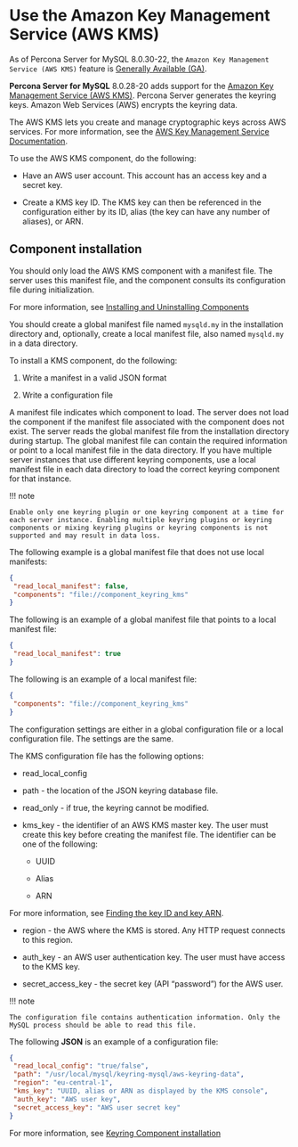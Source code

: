 # Use the Amazon Key Management Service (AWS KMS)

As of Percona Server for MySQL 8.0.30-22, the `Amazon Key Management Service (AWS KMS)` feature is [Generally Available (GA)](glossary.md#general-availability-ga). 

**Percona Server for MySQL** 8.0.28-20 adds support for the [Amazon Key
Management Service (AWS KMS)](https://aws.amazon.com/kms/). Percona Server
generates the keyring keys. Amazon Web Services (AWS) encrypts the keyring data.

The AWS KMS lets you create and manage cryptographic keys across AWS services. For more information, see the
[AWS Key Management Service Documentation](https://docs.aws.amazon.com/kms/).

To use the AWS KMS component, do the following:

* Have an AWS user account. This account has an access key and a secret key.

* Create a KMS key ID. The KMS key can then be referenced in the configuration
either by its ID, alias (the key can have any number of aliases), or ARN.

## Component installation

You should only load the AWS KMS component with a manifest file. The server uses
this manifest file, and the component consults its configuration file during initialization.

For more information, see [Installing and Uninstalling Components](https://dev.mysql.com/doc/refman/8.0/en/component-loading.html)

You should create a global manifest file named `mysqld.my` in the installation directory and, optionally, create a local manifest file, also named `mysqld.my` in a data directory.

To install a KMS component, do the following:

1. Write a manifest in a valid JSON format

2. Write a configuration file

A manifest file indicates which component to load. The server does not load the
component if the manifest file associated with the component does not exist.
The server reads the global manifest file from the installation directory during startup. The global manifest file can contain the required information or
point to a local manifest file in the data directory. If you have
multiple server instances that use different keyring components, use a local
manifest file in each data directory to load the correct keyring component for that instance.

!!! note

    Enable only one keyring plugin or one keyring component at a time for each server instance. Enabling multiple keyring plugins or keyring components or mixing keyring plugins or keyring components is not supported and may result in data loss.

The following example is a global manifest file that does not use local
manifests:

```json
{
 "read_local_manifest": false,
 "components": "file://component_keyring_kms"
}
```

The following is an example of a global manifest file that points to a local manifest file:

```json
{
 "read_local_manifest": true
}
```

The following is an example of a local manifest file:

```json
{
 "components": "file://component_keyring_kms"
}
```

The configuration settings are either in a global configuration file or a local
configuration file. The settings are the same.

The KMS configuration file has the following options:

* read_local_config

* path - the location of the JSON keyring database file.

* read_only - if true, the keyring cannot be modified.

* kms_key - the identifier of an AWS KMS master key. The user must create this key before creating the manifest file. The identifier can be one of the
following:

    * UUID

    * Alias

    * ARN

For more information, see [Finding the key ID and key ARN](https://docs.aws.amazon.com/kms/latest/developerguide/find-cmk-id-arn.html).

* region - the AWS where the KMS is stored. Any HTTP request connects to this region.

* auth_key - an AWS user authentication key. The user must have access to the KMS key.

* secret_access_key - the secret key (API “password”) for the AWS user.

!!! note

    The configuration file contains authentication information. Only the MySQL process should be able to read this file.

The following **JSON** is an example of a configuration file:

```json
{
 "read_local_config": "true/false",
 "path": "/usr/local/mysql/keyring-mysql/aws-keyring-data",
 "region": "eu-central-1",
 "kms_key": "UUID, alias or ARN as displayed by the KMS console",
 "auth_key": "AWS user key",
 "secret_access_key": "AWS user secret key"
}
```

For more information, see [Keyring Component installation](https://dev.mysql.com/doc/refman/8.0/en/keyring-component-installation.html)
